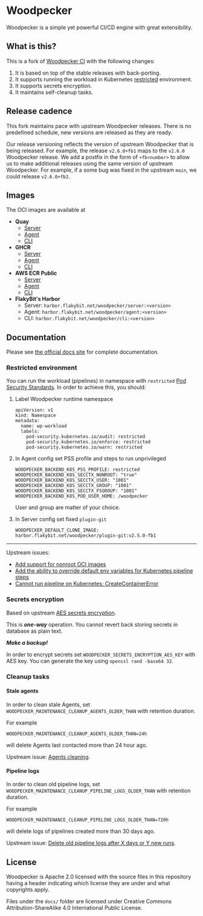 # Woodpecker

Woodpecker is a simple yet powerful CI/CD engine with great extensibility.

## What is this?

This is a fork of [Woodpecker CI](https://github.com/woodpecker-ci/woodpecker) with the following changes:

1. It is based on top of the stable releases with back-porting.
2. It supports running the workload in Kubernetes [restricted](https://kubernetes.io/docs/concepts/security/pod-security-standards) environment.
3. It supports secrets encryption.
4. It maintains self-cleanup tasks.

## Release cadence

This fork maintains pace with upstream Woodpecker releases.
There is no predefined schedule, new versions are released as they are ready.

Our release versioning reflects the version of upstream Woodpecker that is being released. 
For example, the release `v2.6.0+fb1` maps to the `v2.6.0` Woodpecker release. 
We add a postfix in the form of `+fb<number>` to allow us to make additional releases using the same version of upstream Woodpecker. 
For example, if a some bug was fixed in the upstream `main`, we could release `v2.6.0+fb2`.

## Images

The OCI images are available at
* **Quay**
  * [Server](https://quay.io/repository/flakybitnet/woodpecker-server)
  * [Agent](https://quay.io/repository/flakybitnet/woodpecker-agent)
  * [CLI](https://quay.io/repository/flakybitnet/woodpecker-cli)
* **GHCR**
  * [Server](https://github.com/flakybitnet/woodpecker/pkgs/container/woodpecker-server)
  * [Agent](https://github.com/flakybitnet/woodpecker/pkgs/container/woodpecker-agent)
  * [CLI](https://github.com/flakybitnet/woodpecker/pkgs/container/woodpecker-cli)
* **AWS ECR Public**
  * [Server](https://gallery.ecr.aws/flakybitnet/woodpecker/server)
  * [Agent](https://gallery.ecr.aws/flakybitnet/woodpecker/agent)
  * [CLI](https://gallery.ecr.aws/flakybitnet/woodpecker/cli)
* **FlakyBit's Harbor**
  * Server: `harbor.flakybit.net/woodpecker/server:<version>`
  * Agent: `harbor.flakybit.net/woodpecker/agent:<version>`
  * CLI: `harbor.flakybit.net/woodpecker/cli:<version>`

## Documentation

Please see [the official docs site](https://woodpecker-ci.org/docs/intro) for complete documentation.

### Restricted environment

You can run the workload (pipelines) in namespace with `restricted` [Pod Security Standards](https://kubernetes.io/docs/concepts/security/pod-security-standards/).
In order to achieve this, you should:

1. Label Woodpecker runtime namespace

   ```
   apiVersion: v1
   kind: Namespace
   metadata:
     name: wp-workload
     labels:
       pod-security.kubernetes.io/audit: restricted
       pod-security.kubernetes.io/enforce: restricted
       pod-security.kubernetes.io/warn: restricted
   ```

2. In Agent config set PSS profile and steps to run unprivileged

   ```
   WOODPECKER_BACKEND_K8S_PSS_PROFILE: restricted
   WOODPECKER_BACKEND_K8S_SECCTX_NONROOT: "true"
   WOODPECKER_BACKEND_K8S_SECCTX_USER: "1001"
   WOODPECKER_BACKEND_K8S_SECCTX_GROUP: "1001"
   WOODPECKER_BACKEND_K8S_SECCTX_FSGROUP: "1001"
   WOODPECKER_BACKEND_K8S_POD_USER_HOME: /woodpecker
   ```
   
   User and group are matter of your choice.

3. In Server config set fixed `plugin-git`

   ```
   WOODPECKER_DEFAULT_CLONE_IMAGE: harbor.flakybit.net/woodpecker/plugin-git:v2.5.0-fb1
   ```

---

Upstream issues:
 * [Add support for nonroot OCI images](https://github.com/woodpecker-ci/woodpecker/issues/1077)
 * [Add the ability to override default env variables for Kubernetes pipeline steps](https://github.com/woodpecker-ci/woodpecker/issues/3164)
 * [Cannot run pipeline on Kubernetes: CreateContainerError](https://github.com/woodpecker-ci/woodpecker/issues/2510)

### Secrets encryption

Based on upstream [AES secrets encryption](https://github.com/woodpecker-ci/woodpecker/pull/2300).

This is **_one-way_** operation. You cannot revert back storing secrets in database as plain text.

**_Make a backup!_**

In order to encrypt secrets set `WOODPECKER_SECRETS_ENCRYPTION_AES_KEY` with AES key.
You can generate the key using `openssl rand -base64 32`.

### Cleanup tasks

#### Stale agents

In order to clean stale Agents, set `WOODPECKER_MAINTENANCE_CLEANUP_AGENTS_OLDER_THAN` with retention duration.

For example
```
WOODPECKER_MAINTENANCE_CLEANUP_AGENTS_OLDER_THAN=24h
```
will delete Agents last contacted more than 24 hour ago.

Upstream issue: [Agents cleaning](https://github.com/woodpecker-ci/woodpecker/issues/3023).

#### Pipeline logs

In order to clean old pipeline logs, set `WOODPECKER_MAINTENANCE_CLEANUP_PIPELINE_LOGS_OLDER_THAN` with retention duration.

For example
```
WOODPECKER_MAINTENANCE_CLEANUP_PIPELINE_LOGS_OLDER_THAN=720h
```
will delete logs of pipelines created more than 30 days ago.

Upstream issue: [Delete old pipeline logs after X days or Y new runs](https://github.com/woodpecker-ci/woodpecker/issues/1068).

## License

Woodpecker is Apache 2.0 licensed with the source files in this repository having a header indicating which license they are under and what copyrights apply.

Files under the `docs/` folder are licensed under Creative Commons Attribution-ShareAlike 4.0 International Public License.
